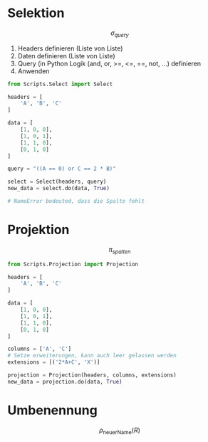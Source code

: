 # Selektion

$$
\sigma_{query}
$$

1. Headers definieren (Liste von Liste)
2. Daten definieren (Liste von Liste)
3. Query (in Python Logik (and, or, >=, <=, \=\=, not, ...) definieren
4. Anwenden

```python
from Scripts.Select import Select

headers = [
    'A', 'B', 'C'
]

data = [
    [1, 0, 0],
    [1, 0, 1],
    [1, 1, 0],
    [0, 1, 0]
]

query = "((A == 0) or C == 2 * B)"

select = Select(headers, query)
new_data = select.do(data, True)

# NameError bedeuted, dass die Spalte fehlt

```

# Projektion

$$
\pi_{spalten}
$$

```python
from Scripts.Projection import Projection

headers = [
    'A', 'B', 'C'
]

data = [
    [1, 0, 0],
    [1, 0, 1],
    [1, 1, 0],
    [0, 1, 0]
]

columns = ['A', 'C']
# Setze erweiterungen, kann auch leer gelassen werden
extensions = [('2*A+C', 'X')]

projection = Projection(headers, columns, extensions)
new_data = projection.do(data, True)
```

# Umbenennung

$$
\rho_{\text{neuerName}}(R)
$$
